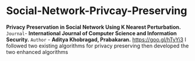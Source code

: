
# Social-Network-Privcay-Preserving
**Privacy Preservation in Social Network Using K Nearest Perturbation.**
`Journal`- **International Journal of Computer Science and Information Security.**
`Author` - **Aditya Khobragad, Prabakaran.**
https://goo.gl/hTyYi3 
I followed two existing algorithms for privacy preserving then developed the two enhanced algorithms 
